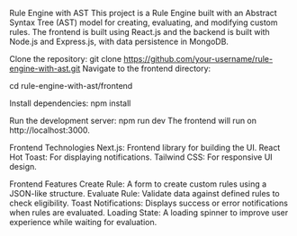 Rule Engine with AST
This project is a Rule Engine built with an Abstract Syntax Tree (AST) model for creating, evaluating, and modifying custom rules. The frontend is built using React.js and the backend is built with Node.js and Express.js, with data persistence in MongoDB.


Clone the repository:
git clone https://github.com/your-username/rule-engine-with-ast.git
Navigate to the frontend directory:

cd rule-engine-with-ast/frontend

Install dependencies:
npm install


Run the development server:
npm run dev
The frontend will run on http://localhost:3000.

Frontend Technologies
Next.js: Frontend library for building the UI.
React Hot Toast: For displaying notifications.
Tailwind CSS: For responsive UI design.

Frontend Features
Create Rule: A form to create custom rules using a JSON-like structure.
Evaluate Rule: Validate data against defined rules to check eligibility.
Toast Notifications: Displays success or error notifications when rules are evaluated.
Loading State: A loading spinner to improve user experience while waiting for evaluation.